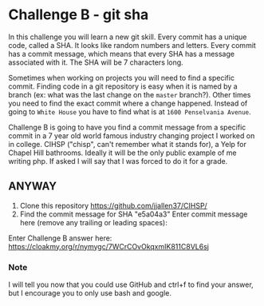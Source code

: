 # Challenge B - git sha
In this challenge you will learn a new git skill. Every commit has a unique code, called a SHA. It looks like random numbers and letters. Every commit has a commit message, which means that every SHA has a message associated with it. The SHA will be 7 characters long.

Sometimes when working on projects you will need to find a specific commit. Finding code in a git repository is easy when it is named by a branch (ex: what was the last change on the `master` branch?). Other times you need to find the exact commit where a change happened. Instead of going to `White House` you have to find what is at `1600 Penselvania Avenue`.

Challenge B is going to have you find a commit message from a specific commit in a 7 year old world famous industry changing project I worked on in college. CIHSP ("chisp", can't remember what it stands for), a Yelp for Chapel Hill bathrooms. Ideally it will be the only public example of me writing php. If asked I will say that I was forced to do it for a grade.

## ANYWAY


1. Clone this repository https://github.com/jjallen37/CIHSP/
2. Find the commit message for SHA "e5a04a3"
Enter commit message here (remove any trailing or leading spaces):

Enter Challenge B answer here:  
https://cloakmy.org/r/nymygc/7WCrCOvOkqxmIK811C8VL6sj

### Note
I will tell you now that you could use GitHub and ctrl+f to find your answer, but I encourage you to only use bash and google.
